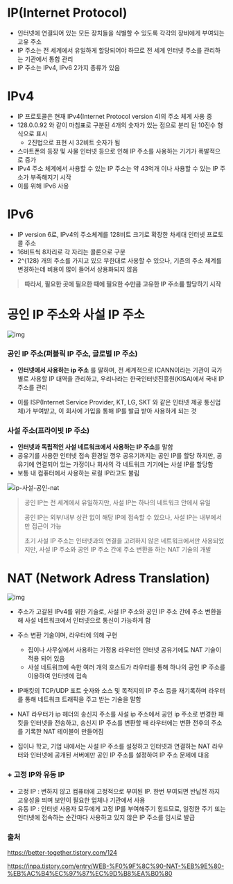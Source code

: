 # IP(Internet Protocol)

- 인터넷에 연결되어 있는 모든 장치들을 식별할 수 있도록 각각의 장비에게 부여되는 고유 주소
- IP 주소는 전 세계에서 유일하게 할당되어야 하므로 전 세계 인터넷 주소를 관리하는 기관에서 통합 관리
- IP 주소는 IPv4, IPv6 2가지 종류가 있음



# IPv4

- IP 프로토콜은 현재 IPv4(Internet Protocol version 4)의 주소 체계 사용 중
- 128.0.0.92 와 같이 마침표로 구분된 4개의 숫자가 있는 점으로 분리 된 10진수 형식으로 표시
  - 2진법으로 표현 시 32비트 숫자가 됨
- 스마트폰의 등장 및 사물 인터넷 등으로 인해 IP 주소를 사용하는 기기가 폭발적으로 증가
- IPv4 주소 체계에서 사용할 수 있는 IP 주소는 약 43억개 이나 사용할 수 있는 IP 주소가 부족해지기 시작
- 이를 위해 IPv6 사용



# IPv6

- IP version 6로, IPv4의 주소체계를 128비트 크기로 확장한 차세대 인터넷 프로토콜 주소
- 16비트씩 8자리로 각 자리는 콜론으로 구분
- 2^{128} 개의 주소를 가지고 있으 무한대로 사용할 수 있으나, 기존의 주소 체계를 변경하는데 비용이 많이 들어서 상용화되지 않음



> **따라서, 필요한 곳에 필요한 때에 필요한 수만큼 고유한 IP 주소를 할당하기 시작**



# 공인 IP 주소와 사설 IP 주소

![img](https://blog.kakaocdn.net/dn/SiGuj/btqNWhgpOaP/A51A493SMrZbkNtnPGEeE0/img.png)

### **공인 IP 주소**(퍼블릭 IP 주소, 글로벌 IP 주소)

- **인터넷에서 사용하는 ip 주소** 를 말하며, 전 세계적으로 ICANN이라는 기관이 국가별로 사용할 IP 대역을 관리하고, 우리나라는 한국인터넷진흥원(KISA)에서 국내 IP 주소를 관리

- 이를 ISP(Internet Service Provider, KT, LG, SKT 와 같은 인터넷 제공 통신업체)가 부여받고, 이 회사에 가입을 통해 IP를 발급 받아 사용하게 되는 것

### 사설 주소(프라이빗 IP 주소)

- **인터넷과 독립적인 사설 네트워크에서 사용하는 IP 주소**를 말함
- 공유기를 사용한 인터넷 접속 환경일 꼉우 공유기까지는 공인 IP를 할당 하지만, 공유기에 연결되어 있는 가정이나 회사의 각 네트워크 기기에는 사설 IP를 할당함
- 보통 내 컴퓨터에서 사용하는 로컬 IP라고도 불림



![ip-사설-공인-nat](https://img1.daumcdn.net/thumb/R1280x0/?scode=mtistory2&fname=https%3A%2F%2Fblog.kakaocdn.net%2Fdn%2F5pfMd%2FbtrwmaFukKl%2FzbfjBUvTwZpLEPPt2lKoqk%2Fimg.png)

> 공인 IP는 전 세계에서 유일하지만, 사설 IP는 하나의 네트워크 안에서 유일
>
> 공인 IP는 외부/내부 상관 없이 해당 IP에 접속할 수 있으나, 사설 IP는 내부에서만 접근이 가능
>
> 초기 사설 IP 주소는 인터넷과의 연결을 고려하지 않은 네트워크에서만 사용되었지만, 사설 IP 주소와 공인 IP 주소 간에 주소 변환을 하는 NAT 기술의 개발



# NAT (Network Adress Translation)

![img](https://blog.kakaocdn.net/dn/s3Mv5/btqNXGT3t3n/kFbfddbOLbzFZZDffm6Pa0/img.png)

- 주소가 고갈된 IPv4를 위한 기술로, 사설 IP 주소와 공인 IP 주소 간에 주소 변환을 해 사설 네트워크에서 인터넷으로 통신이 가능하게 함
- 주소 변환 기술이며, 라우터에 의해 구현
  - 집이나 사무실에서 사용하는 가정용 라우터인 인터넷 공유기에도 NAT 기술이 적용 되어 있음
  - 사설 네트워크에 속한 여러 개의 호스트가 라우터를 통해 하나의 공인 IP 주소를 이용하여 인터넷에 접속

- IP패킷의 TCP/UDP 포트 숫자와 소스 및 목적지의 IP 주소 등을 재기록하며 라우터를 통해 네트워크 트래픽을 주고 받는 기술을 말함

- NAT 라우터가 ip 헤더의 송신지 주소를 사설 ip 주소에서 공인 ip 주소로 변경한 패킷을 인터넷을 전송하고, 송신지 IP 주소를 변환할 때 라우터에는 변환 전후의 주소를 기록한 NAT 테이블이 만들어짐
- 집이나 학교, 기업 내에서는 사설 IP 주소를 설정하고 인터넷과 연결하는 NAT 라우터와 인터넷에 공개된 서버에만 공인 IP 주소를 설정하여 IP 주소 문제에 대응



### + 고정 IP와 유동 IP

- 고정 IP : 변하지 않고 컴퓨터에 고정적으로 부여된 IP. 한번 부여되면 반납전 까지 고유성을 띄며 보안이 필요한 업체나 기관에서 사용
- 유동 IP : 인터넷 사용자 모두에게 고정 IP를 부여해주기 힘드므로, 일정한 주기 또는 인터넷에 접속하는 순간마다 사용하고 있지 않은 IP 주소를 임시로 발급



### 출처

https://better-together.tistory.com/124

https://inpa.tistory.com/entry/WEB-%F0%9F%8C%90-NAT-%EB%9E%80-%EB%AC%B4%EC%97%87%EC%9D%B8%EA%B0%80
